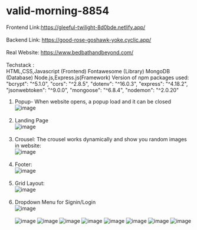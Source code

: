 # valid-morning-8854
Frontend Link:https://gleeful-twilight-8d0bde.netlify.app/ <br> <br>
Backend Link: https://good-rose-goshawk-yoke.cyclic.app/ <br> <br>
Real Website: https://www.bedbathandbeyond.com/ <br> <br>
Techstack : <br>
HTML,CSS,Javascript (Frontend)
Fontawesome (Library)
MongoDB (Database)
Node.js,Express.js(Framework)
Version of npm packages used:
    "bcrypt": "^5.1.0",
    "cors": "^2.8.5",
    "dotenv": "^16.0.3",
    "express": "^4.18.2",
    "jsonwebtoken": "^9.0.0",
    "mongoose": "^6.8.4",
    "nodemon": "^2.0.20"
            

1. Popup- When website opens, a popup load and it can be closed <br>
![image](https://user-images.githubusercontent.com/112754448/213983409-b77c8ffe-91bb-4523-a261-1d23ecd7ad30.png)
 <br> <br>
 2. Landing Page <br>
![image](https://user-images.githubusercontent.com/112754448/213983453-5150f9a0-e427-4fd6-90c9-43d282c0fd2d.png)
 <br> <br>
 3. Crousel: The crousel works dynamically and show you random images in website: <br>
![image](https://user-images.githubusercontent.com/112754448/213983486-1304c48f-b512-4e7b-a02e-4ac1ed9d7c9b.png)
 <br> <br>
 4. Footer: <br>
![image](https://user-images.githubusercontent.com/112754448/213983517-3c3ae561-1ac2-4e53-baa7-cc159f130636.png) <br> <br>
5. Grid Layout: <br>
![image](https://user-images.githubusercontent.com/112754448/213983555-cb9f6579-393d-4ada-b87a-c8c5d63a6d47.png) <br> <br>
6. Dropdown Menu for Signin/Login <br>
![image](https://user-images.githubusercontent.com/112754448/213983607-6f273963-7d94-4060-8076-619411b28806.png) <br> <br>
![image](https://user-images.githubusercontent.com/112754448/213983626-08970911-5aa3-4e4c-8893-ce2880685bcc.png)
![image](https://user-images.githubusercontent.com/112754448/213983702-e261b83f-6f33-41b3-9664-f29c9a83a88e.png)
![image](https://user-images.githubusercontent.com/112754448/213983730-afcc4f25-966c-4a94-8d0e-537c55b3fb1c.png)
![image](https://user-images.githubusercontent.com/112754448/213983896-bde078db-d616-4729-8e37-1f6e0e9491e5.png)
![image](https://user-images.githubusercontent.com/112754448/213983920-0d6f245c-ec91-46d2-a988-09b9c68e9d50.png)
![image](https://user-images.githubusercontent.com/112754448/213984036-7569276c-963e-403b-bfb2-f5046eb59123.png)
![image](https://user-images.githubusercontent.com/112754448/213984061-3aaca424-2c24-48a1-9895-1416b1277206.png)
![image](https://user-images.githubusercontent.com/112754448/213984088-f73b756d-afab-4cac-9707-0984d24dbaa6.png)
